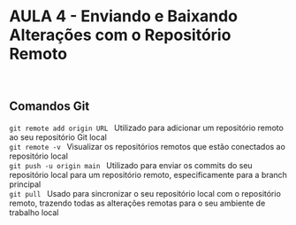 # AULA 4 - Enviando e Baixando Alterações com o Repositório Remoto

</br>

## Comandos Git
```git remote add origin URL ``` Utilizado para adicionar um repositório remoto ao seu repositório Git local </br>
```git remote -v ``` Visualizar os repositórios remotos que estão conectados ao repositório local </br>
```git push -u origin main ``` Utilizado para enviar os commits do seu repositório local para um repositório remoto, especificamente para a branch principal </br>
```git pull ``` Usado para sincronizar o seu repositório local com o repositório remoto, trazendo todas as alterações remotas para o seu ambiente de trabalho local </br>
